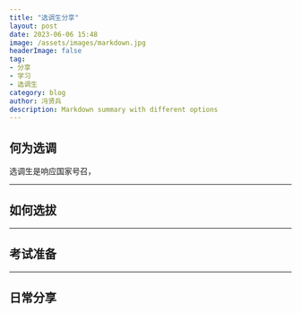 ```yaml
---
title: "选调生分享"
layout: post
date: 2023-06-06 15:48
image: /assets/images/markdown.jpg
headerImage: false
tag:
- 分享
- 学习
- 选调生
category: blog
author: 冯贤兵
description: Markdown summary with different options
---
```



## 何为选调

选调生是响应国家号召，

---

## 如何选拔

---

## 考试准备

---

## 日常分享

